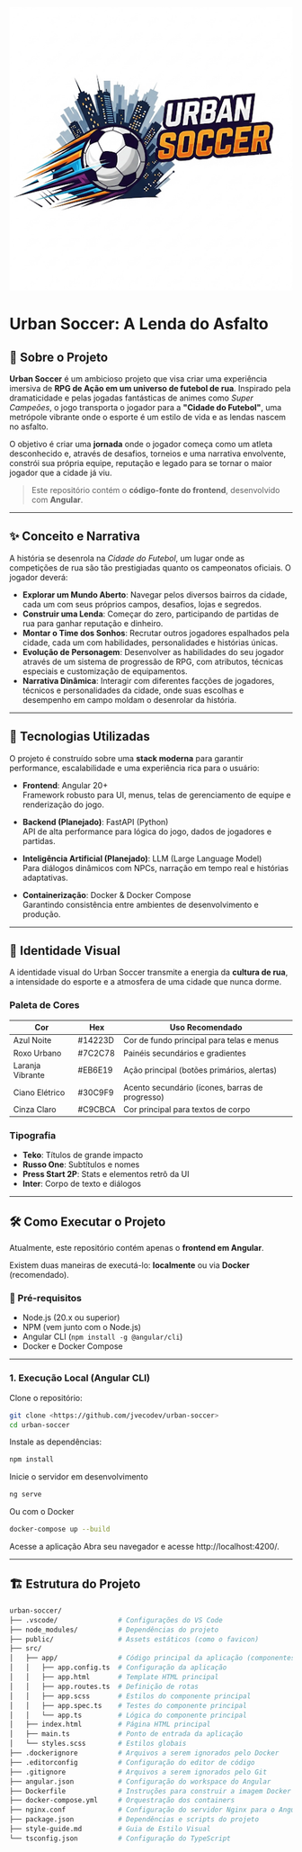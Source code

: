 ![Urban Soccer Banner](./public/urbanSoccer.png)

#  Urban Soccer: A Lenda do Asfalto

## 📖 Sobre o Projeto
**Urban Soccer** é um ambicioso projeto que visa criar uma experiência imersiva de **RPG de Ação em um universo de futebol de rua**. Inspirado pela dramaticidade e pelas jogadas fantásticas de animes como *Super Campeões*, o jogo transporta o jogador para a **"Cidade do Futebol"**, uma metrópole vibrante onde o esporte é um estilo de vida e as lendas nascem no asfalto.

O objetivo é criar uma **jornada** onde o jogador começa como um atleta desconhecido e, através de desafios, torneios e uma narrativa envolvente, constrói sua própria equipe, reputação e legado para se tornar o maior jogador que a cidade já viu.

> Este repositório contém o **código-fonte do frontend**, desenvolvido com **Angular**.

---

## ✨ Conceito e Narrativa
A história se desenrola na *Cidade do Futebol*, um lugar onde as competições de rua são tão prestigiadas quanto os campeonatos oficiais. O jogador deverá:

- **Explorar um Mundo Aberto**: Navegar pelos diversos bairros da cidade, cada um com seus próprios campos, desafios, lojas e segredos.  
- **Construir uma Lenda**: Começar do zero, participando de partidas de rua para ganhar reputação e dinheiro.  
- **Montar o Time dos Sonhos**: Recrutar outros jogadores espalhados pela cidade, cada um com habilidades, personalidades e histórias únicas.  
- **Evolução de Personagem**: Desenvolver as habilidades do seu jogador através de um sistema de progressão de RPG, com atributos, técnicas especiais e customização de equipamentos.  
- **Narrativa Dinâmica**: Interagir com diferentes facções de jogadores, técnicos e personalidades da cidade, onde suas escolhas e desempenho em campo moldam o desenrolar da história.  

---

## 🚀 Tecnologias Utilizadas
O projeto é construído sobre uma **stack moderna** para garantir performance, escalabilidade e uma experiência rica para o usuário:

- **Frontend**: Angular 20+  
  Framework robusto para UI, menus, telas de gerenciamento de equipe e renderização do jogo.  

- **Backend (Planejado)**: FastAPI (Python)  
  API de alta performance para lógica do jogo, dados de jogadores e partidas.  

- **Inteligência Artificial (Planejado)**: LLM (Large Language Model)  
  Para diálogos dinâmicos com NPCs, narração em tempo real e histórias adaptativas.  

- **Containerização**: Docker & Docker Compose  
  Garantindo consistência entre ambientes de desenvolvimento e produção.  

---

## 🎨 Identidade Visual

A identidade visual do Urban Soccer transmite a energia da **cultura de rua**, a intensidade do esporte e a atmosfera de uma cidade que nunca dorme.  

### Paleta de Cores
| Cor            | Hex     | Uso Recomendado                                      |
|----------------|---------|------------------------------------------------------|
| Azul Noite     | #14223D | Cor de fundo principal para telas e menus             |
| Roxo Urbano    | #7C2C78 | Painéis secundários e gradientes                     |
| Laranja Vibrante | #EB6E19 | Ação principal (botões primários, alertas)           |
| Ciano Elétrico | #30C9F9 | Acento secundário (ícones, barras de progresso)      |
| Cinza Claro    | #C9CBCA | Cor principal para textos de corpo                   |

### Tipografia
- **Teko**: Títulos de grande impacto  
- **Russo One**: Subtítulos e nomes  
- **Press Start 2P**: Stats e elementos retrô da UI  
- **Inter**: Corpo de texto e diálogos  

---

## 🛠️ Como Executar o Projeto

Atualmente, este repositório contém apenas o **frontend em Angular**.  

Existem duas maneiras de executá-lo: **localmente** ou via **Docker** (recomendado).

### 🔹 Pré-requisitos
- Node.js (20.x ou superior)  
- NPM (vem junto com o Node.js)  
- Angular CLI (`npm install -g @angular/cli`)  
- Docker e Docker Compose  

---

### 1. Execução Local (Angular CLI)

Clone o repositório:
```bash
git clone <https://github.com/jvecodev/urban-soccer>
cd urban-soccer
```

Instale as dependências:
```bash
npm install
```

Inicie o servidor em desenvolvimento
```bash
ng serve
```

Ou com o Docker
```bash
docker-compose up --build
``` 

Acesse a aplicação 
Abra seu navegador e acesse http://localhost:4200/.


---

## 🏗️ Estrutura do Projeto

```bash
urban-soccer/
├── .vscode/               # Configurações do VS Code
├── node_modules/          # Dependências do projeto
├── public/                # Assets estáticos (como o favicon)
├── src/
│   ├── app/               # Código principal da aplicação (componentes, rotas, etc.)
│   │   ├── app.config.ts  # Configuração da aplicação
│   │   ├── app.html       # Template HTML principal
│   │   ├── app.routes.ts  # Definição de rotas
│   │   ├── app.scss       # Estilos do componente principal
│   │   ├── app.spec.ts    # Testes do componente principal
│   │   └── app.ts         # Lógica do componente principal
│   ├── index.html         # Página HTML principal
│   ├── main.ts            # Ponto de entrada da aplicação
│   └── styles.scss        # Estilos globais
├── .dockerignore          # Arquivos a serem ignorados pelo Docker
├── .editorconfig          # Configuração do editor de código
├── .gitignore             # Arquivos a serem ignorados pelo Git
├── angular.json           # Configuração do workspace do Angular
├── Dockerfile             # Instruções para construir a imagem Docker
├── docker-compose.yml     # Orquestração dos containers
├── nginx.conf             # Configuração do servidor Nginx para o Angular
├── package.json           # Dependências e scripts do projeto
├── style-guide.md         # Guia de Estilo Visual
└── tsconfig.json          # Configuração do TypeScript
```


